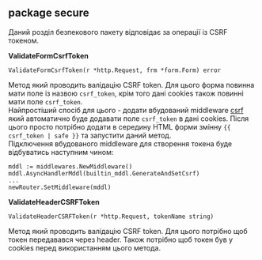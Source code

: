 ## package secure
Даний розділ безпекового пакету відповідає за операції із CSRF токеном.

__ValidateFormCsrfToken__
```
ValidateFormCsrfToken(r *http.Request, frm *form.Form) error
```
Метод який проводить валідацію CSRF token. Для цього форма повинна мати поле із назвою ``csrf_token``, крім того дані cookies
також повинні мати поле ``csrf_token``.<br>
Найпростіший спосіб для цього - додати вбудований middleware [csrf](https://github.com/uwine4850/foozy/blob/master/docs/ua/builtin/builtin_mddl/csrf.md) який автоматично буде додавати поле ``csrf_token`` в дані cookies.
Після цього просто потрібно додати в середину HTML форми змінну ``{{ csrf_token | safe }}`` та запустити даний метод.<br>
Підключення вбудованого middleware для створення токена буде відбуватись наступним чином:
```
mddl := middlewares.NewMiddleware()
mddl.AsyncHandlerMddl(builtin_mddl.GenerateAndSetCsrf)
...
newRouter.SetMiddleware(mddl)
```

__ValidateHeaderCSRFToken__
```
ValidateHeaderCSRFToken(r *http.Request, tokenName string)
```
Метод який проводить валідацію CSRF token. Для цього потрібно 
щоб токен передавався через header. Також потрібно щоб токен 
був у cookies перед використанням цього метода.